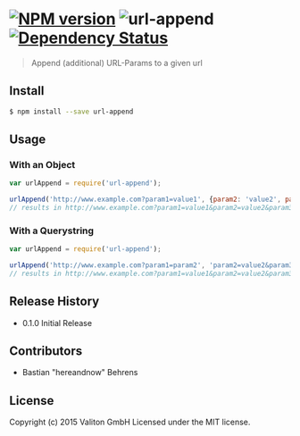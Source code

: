#  [![NPM version][npm-image]][npm-url] ![url-append](https://api.travis-ci.org/valiton/node-url-append.png "url-append") [![Dependency Status](https://david-dm.org/valiton/node-url-append.svg)](https://david-dm.org/valiton/node-url-append)

> Append (additional) URL-Params to a given url


## Install

```sh
$ npm install --save url-append
```


## Usage

### With an Object
```js
var urlAppend = require('url-append');

urlAppend('http://www.example.com?param1=value1', {param2: 'value2', param3: 'value3'});
// results in http://www.example.com?param1=value1&param2=value2&param3=value3
```

### With a Querystring
```js
var urlAppend = require('url-append');

urlAppend('http://www.example.com?param1=param2', 'param2=value2&param3=value3');
// results in http://www.example.com?param1=value1&param2=value2&param3=value3
```

## Release History

- 0.1.0 Initial Release


## Contributors

- Bastian "hereandnow" Behrens

## License
Copyright (c) 2015 Valiton GmbH
Licensed under the MIT license.


[npm-image]: https://badge.fury.io/js/url-append.svg
[npm-url]: https://npmjs.org/package/url-append
[travis-image]: https://travis-ci.org/valiton/url-append.svg?branch=master
[travis-url]: https://travis-ci.org/valiton/url-append
[daviddm-image]: https://david-dm.org/valiton/url-append.svg?theme=shields.io
[daviddm-url]: https://david-dm.org/valiton/url-append
